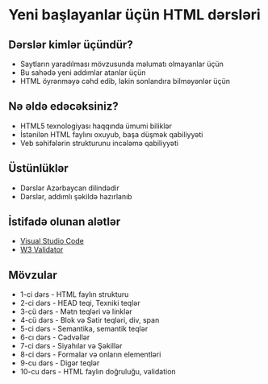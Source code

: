 # Yeni başlayanlar üçün HTML dərsləri

## Dərslər kimlər üçündür?
  - Saytların yaradılması mövzusunda məlumatı olmayanlar üçün
  - Bu sahədə yeni addımlar atanlar üçün
  - HTML öyrənməyə cəhd edib, lakin sonlandıra bilməyənlər üçün

## Nə əldə edəcəksiniz?
  - HTML5 texnologiyası haqqında ümumi biliklər
  - İstənilən HTML faylını oxuyub, başa düşmək qabiliyyəti
  - Veb səhifələrin strukturunu incələmə qabiliyyəti

## Üstünlüklər
  - Dərslər Azərbaycan dilindədir
  - Dərslər, addımlı şəkildə hazırlanıb

## İstifadə olunan alətlər
  - [Visual Studio Code](https://code.visualstudio.com/)
  - [W3 Validator](http://validator.w3.org/)

## Mövzular
  - 1-ci dərs - HTML faylın strukturu
  - 2-ci dərs - HEAD teqi, Texniki teqlər
  - 3-cü dərs - Mətn teqləri və linklər
  - 4-cü dərs - Blok və Sətir teqləri, div, span
  - 5-ci dərs - Semantika, semantik teqlər
  - 6-cı dərs - Cədvəllər
  - 7-ci dərs - Siyahılar və Şəkillər
  - 8-ci dərs - Formalar və onların elementləri
  - 9-cu dərs - Digər teqlər
  - 10-cu dərs - HTML faylın doğruluğu, validation
